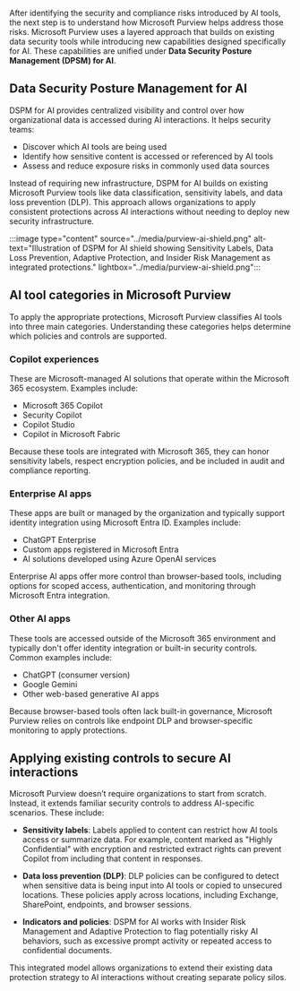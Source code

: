 After identifying the security and compliance risks introduced by AI tools, the next step is to understand how Microsoft Purview helps address those risks.  Microsoft Purview uses a layered approach that builds on existing data security tools while introducing new capabilities designed specifically for AI. These capabilities are unified under **Data Security Posture Management (DPSM) for AI**.

## Data Security Posture Management for AI

DSPM for AI provides centralized visibility and control over how organizational data is accessed during AI interactions. It helps security teams:

- Discover which AI tools are being used
- Identify how sensitive content is accessed or referenced by AI tools
- Assess and reduce exposure risks in commonly used data sources

Instead of requiring new infrastructure, DSPM for AI builds on existing Microsoft Purview tools like data classification, sensitivity labels, and data loss prevention (DLP). This approach allows organizations to apply consistent protections across AI interactions without needing to deploy new security infrastructure.

:::image type="content" source="../media/purview-ai-shield.png" alt-text="Illustration of DSPM for AI shield showing Sensitivity Labels, Data Loss Prevention, Adaptive Protection, and Insider Risk Management as integrated protections." lightbox="../media/purview-ai-shield.png":::

## AI tool categories in Microsoft Purview

To apply the appropriate protections, Microsoft Purview classifies AI tools into three main categories. Understanding these categories helps determine which policies and controls are supported.

### Copilot experiences

These are Microsoft-managed AI solutions that operate within the Microsoft 365 ecosystem. Examples include:

- Microsoft 365 Copilot
- Security Copilot
- Copilot Studio
- Copilot in Microsoft Fabric

Because these tools are integrated with Microsoft 365, they can honor sensitivity labels, respect encryption policies, and be included in audit and compliance reporting.

### Enterprise AI apps

These apps are built or managed by the organization and typically support identity integration using Microsoft Entra ID. Examples include:

- ChatGPT Enterprise
- Custom apps registered in Microsoft Entra
- AI solutions developed using Azure OpenAI services

Enterprise AI apps offer more control than browser-based tools, including options for scoped access, authentication, and monitoring through Microsoft Entra integration.

### Other AI apps

These tools are accessed outside of the Microsoft 365 environment and typically don't offer identity integration or built-in security controls. Common examples include:

- ChatGPT (consumer version)
- Google Gemini
- Other web-based generative AI apps

Because browser-based tools often lack built-in governance, Microsoft Purview relies on controls like endpoint DLP and browser-specific monitoring to apply protections.

## Applying existing controls to secure AI interactions

Microsoft Purview doesn’t require organizations to start from scratch. Instead, it extends familiar security controls to address AI-specific scenarios. These include:

- **Sensitivity labels**: Labels applied to content can restrict how AI tools access or summarize data. For example, content marked as "Highly Confidential" with encryption and restricted extract rights can prevent Copilot from including that content in responses.

- **Data loss prevention (DLP)**: DLP policies can be configured to detect when sensitive data is being input into AI tools or copied to unsecured locations. These policies apply across locations, including Exchange, SharePoint, endpoints, and browser sessions.

- **Indicators and policies**: DSPM for AI works with Insider Risk Management and Adaptive Protection to flag potentially risky AI behaviors, such as excessive prompt activity or repeated access to confidential documents.

This integrated model allows organizations to extend their existing data protection strategy to AI interactions without creating separate policy silos.
